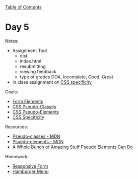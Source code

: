[Table of Contents](/README.md)

# Day 5

Notes:
* Assignment Tool
	* dist
	* index.html
	* resubmitting
	* viewing feedback
	* type of grades DOA, Incomplete, Good, Great
* In class assignment on [CSS specificity](https://github.com/TIY-Austin-Front-End-Engineering/css-specificity)

Goals:
* [Form Elements](/form-elements)
* [CSS Pseudo-Classes](/css-pseudo-classes)
* [CSS Pseudo-Elements](/css-pseudo-elements)
* [CSS Specificity](/css-specificity)

Resources:
* [Pseudo-classes - MDN](https://developer.mozilla.org/en-US/docs/Web/CSS/Pseudo-classes)
* [Psuedo-elements - MDN](https://developer.mozilla.org/en-US/docs/Web/CSS/Pseudo-elements)
* [A Whole Bunch of Amazing Stuff Pseudo Elements Can Do](https://css-tricks.com/pseudo-element-roundup/)

Homework:
* [Responsive Form](https://github.com/TIY-Austin-Front-End-Engineering/responsive-form)
* [Hamburger Menu](https://github.com/TIY-Austin-Front-End-Engineering/hamburger-menu)
